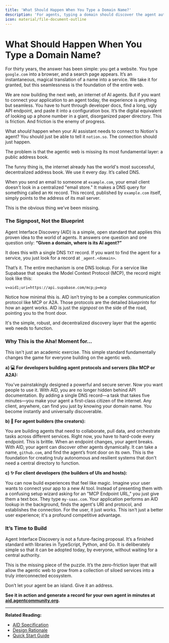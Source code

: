 ```yaml
---
title: 'What Should Happen When You Type a Domain Name?'
description: 'For agents, typing a domain should discover the agent automatically. AID makes it happen via DNS.'
icon: material/file-document-outline
---
```


# What Should Happen When You Type a Domain Name?

For thirty years, the answer has been simple: you get a website. You type `google.com` into a browser, and a search page appears. It’s an instantaneous, magical translation of a name into a service. We take it for granted, but this seamlessness is the foundation of the entire web.

We are now building the next web, an internet of AI agents. But if you want to connect your application to an agent today, the experience is anything but seamless. You have to hunt through developer docs, find a long, ugly API endpoint, and paste it into a configuration box. It’s the digital equivalent of looking up a phone number in a giant, disorganized paper directory. This is friction. And friction is the enemy of progress.

What _should_ happen when your AI assistant needs to connect to Notion's agent? You should just be able to tell it `notion.so`. The connection should just happen.

The problem is that the agentic web is missing its most fundamental layer: a public address book.

The funny thing is, the internet already has the world's most successful, decentralized address book. We use it every day. It’s called DNS.

When you send an email to someone at `example.com`, your email client doesn't look in a centralized "email store." It makes a DNS query for something called an `MX` record. This record, published by `example.com` itself, simply points to the address of its mail server.

This is the obvious thing we’ve been missing.

### The Signpost, Not the Blueprint

Agent Interface Discovery (AID) is a simple, open standard that applies this proven idea to the world of agents. It answers one question and one question only: **“Given a domain, where is its AI agent?”**

It does this with a single DNS `TXT` record. If you want to find the agent for a service, you just look for a record at `_agent.<domain>`.

That’s it. The entire mechanism is one DNS lookup. For a service like Supabase that speaks the Model Context Protocol (MCP), the record might look like this:

`v=aid1;uri=https://api.supabase.com/mcp;p=mcp`

Notice how minimal this is. AID isn’t trying to be a complex communication protocol like MCP or A2A. Those protocols are the detailed _blueprints_ for how an agent works. AID is just the _signpost_ on the side of the road, pointing you to the front door.

It's the simple, robust, and decentralized discovery layer that the agentic web needs to function.

### Why This is the Aha! Moment for…

This isn't just an academic exercise. This simple standard fundamentally changes the game for everyone building on the agentic web.

**a) 💻 For developers building agent protocols and servers (like MCP or A2A):**

You’ve painstakingly designed a powerful and secure server. Now you want people to use it. With AID, you are no longer hidden behind API documentation. By adding a single DNS record—a task that takes five minutes—you make your agent a first-class citizen of the internet. Any client, anywhere, can find you just by knowing your domain name. You become instantly and universally discoverable.

**b) 🤖 For agent builders (the creators):**

You are building agents that need to collaborate, pull data, and orchestrate tasks across different services. Right now, you have to hard-code every endpoint. This is brittle. When an endpoint changes, your agent breaks. With AID, your agent can discover other agents dynamically. It can take a name, `github.com`, and find the agent’s front door on its own. This is the foundation for creating truly autonomous and resilient systems that don't need a central directory to function.

**c) ✨ For client developers (the builders of UIs and hosts):**

You can now build experiences that feel like magic. Imagine your user wants to connect your app to a new AI tool. Instead of presenting them with a confusing setup wizard asking for an "MCP Endpoint URL," you just give them a text box. They type `my-saas.com`. Your application performs an AID lookup in the background, finds the agent's URI and protocol, and establishes the connection. For the user, it just works. This isn't just a better user experience; it's a profound competitive advantage.

### It’s Time to Build

Agent Interface Discovery is not a future-facing proposal. It’s a finished standard with libraries in TypeScript, Python, and Go. It is deliberately simple so that it can be adopted today, by everyone, without waiting for a central authority.

This is the missing piece of the puzzle. It’s the zero-friction layer that will allow the agentic web to grow from a collection of siloed services into a truly interconnected ecosystem.

Don’t let your agent be an island. Give it an address.

**See it in action and generate a record for your own agent in minutes at [aid.agentcommunity.org](https://aid.agentcommunity.org).**

---

**Related Reading:**

- [AID Specification](../specification.md)
- [Design Rationale](../rationale.md)
- [Quick Start Guide](../quickstart/index.md)
